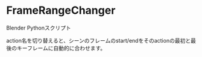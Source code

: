 # FrameRangeChanger
Blender Pythonスクリプト

action名を切り替えると、シーンのフレームのstart/endをそのactionの最初と最後のキーフレームに自動的に合わせます。
